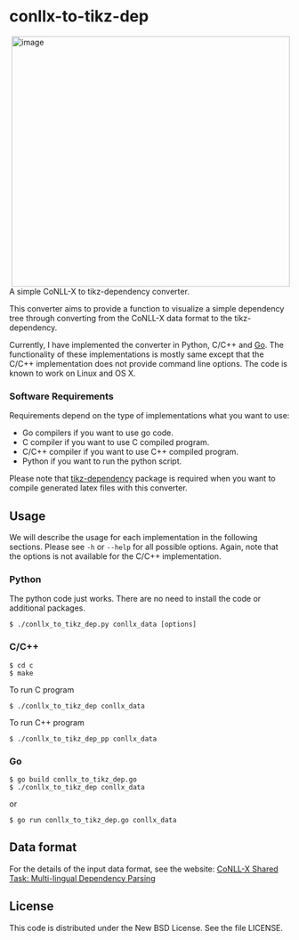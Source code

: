 conllx-to-tikz-dep
==================

<img src="https://github.com/downloads/tetsuok/conllx-to-tikz-dep/image.jpg"
 alt="image" title="image" align="right"  width="500" height="450" />

A simple CoNLL-X to tikz-dependency converter.

This converter aims to provide a function to visualize a simple
dependency tree through converting from the CoNLL-X data format to the tikz-dependency.

Currently, I have implemented the converter in Python, C/C++ and
[Go](http://golang.org/).  The functionality of these implementations
is mostly same except that the C/C++ implementation does not provide
command line options.  The code is known to work on Linux and OS X.

### Software Requirements ###

Requirements depend on the type of implementations what you want to use:

- Go compilers if you want to use go code.
- C compiler if you want to use C compiled program.
- C/C++ compiler if you want to use C++ compiled program.
- Python if you want to run the python script.

Please note that [tikz-dependency](http://sourceforge.net/projects/tikz-dependency/) package is required when you want to
compile generated latex files with this converter.

## Usage ##

We will describe the usage for each implementation in the following sections.
Please see `-h` or `--help` for all possible options.
Again, note that the options is not available for the C/C++ implementation.

### Python ###

The python code just works. There are no need to install the code or additional packages.

    $ ./conllx_to_tikz_dep.py conllx_data [options]

### C/C++ ###

    $ cd c
    $ make

To run C program

    $ ./conllx_to_tikz_dep conllx_data

To run C++ program

    $ ./conllx_to_tikz_dep_pp conllx_data

### Go ###

    $ go build conllx_to_tikz_dep.go
    $ ./conllx_to_tikz_dep conllx_data

or

    $ go run conllx_to_tikz_dep.go conllx_data

## Data format ##

For the details of the input data format, see the website:
[CoNLL-X Shared Task: Multi-lingual Dependency Parsing](http://ilk.uvt.nl/conll/#dataformat)

## License ##

This code is distributed under the New BSD License. See the file LICENSE.

